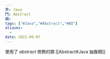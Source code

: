 ```yaml
---
界: Java
門: Abstract
綱: 
tags: ["#Java","#Abstract","#BQ"]
aliases:
  - 
date: 2021-09-07
---
```


使用了 *abstract* 修飾的類
[[Abstract#Java 抽像類]]

